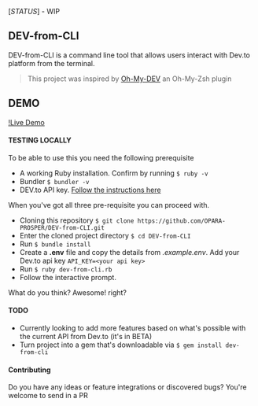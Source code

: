 [*STATUS*] - WIP
## DEV-from-CLI

DEV-from-CLI is a command line tool that allows users interact with Dev.to
platform from the terminal.

> This project was inspired by [Oh-My-DEV](https://github.com/OPARA-PROSPER/0.0.1-Oh-My-Dev) an Oh-My-Zsh plugin

## DEMO

[!Live Demo](https://www.youtube.com/watch?v=5Yj0VN5IdLw&t=128s)

#### TESTING LOCALLY

To be able to use this you need the following prerequisite
- A working Ruby installation. Confirm by running `$ ruby -v`
- Bundler `$ bundler -v`
- DEV.to API key. [Follow the instructions here](https://docs.dev.to/api/#section/Authentication/api_key)

When you've got all three pre-requisite you can proceed with.
- Cloning this repository `$ git clone https://github.com/OPARA-PROSPER/DEV-from-CLI.git`
- Enter the cloned project directory `$ cd DEV-from-CLI`
- Run `$ bundle install`
- Create a **.env** file and copy the details from *.example.env*. Add your Dev.to api key ```API_KEY=<your api key>```
- Run `$ ruby dev-from-cli.rb`
- Follow the interactive prompt.   

What do you think? Awesome! right?

#### TODO
- Currently looking to add more features based on what's possible with the current API from Dev.to (it's in BETA)
- Turn project into a gem that's downloadable via `$ gem install dev-from-cli`

#### Contributing
Do you have any ideas or feature integrations or discovered bugs? You're welcome to send in a PR